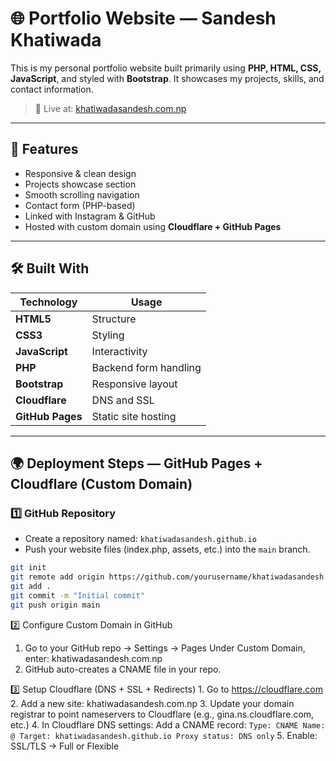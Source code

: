 # 🌐 Portfolio Website — Sandesh Khatiwada

This is my personal portfolio website built primarily using **PHP, HTML, CSS, JavaScript**, and styled with **Bootstrap**. It showcases my projects, skills, and contact information.

> 🔗 Live at: [khatiwadasandesh.com.np](https://khatiwadasandesh.com.np)

---

## 🚀 Features

- Responsive & clean design
- Projects showcase section
- Smooth scrolling navigation
- Contact form (PHP-based)
- Linked with Instagram & GitHub
- Hosted with custom domain using **Cloudflare + GitHub Pages**

---

## 🛠️ Built With

| Technology | Usage |
|------------|-------|
| **HTML5**  | Structure |
| **CSS3**   | Styling |
| **JavaScript** | Interactivity |
| **PHP**    | Backend form handling |
| **Bootstrap** | Responsive layout |
| **Cloudflare** | DNS and SSL |
| **GitHub Pages** | Static site hosting |

---

## 🌍 Deployment Steps — GitHub Pages + Cloudflare (Custom Domain)

### 1️⃣ GitHub Repository

- Create a repository named: `khatiwadasandesh.github.io`
- Push your website files (index.php, assets, etc.) into the `main` branch.
  
```bash
git init
git remote add origin https://github.com/yourusername/khatiwadasandesh.github.io
git add .
git commit -m "Initial commit"
git push origin main
```

2️⃣ Configure Custom Domain in GitHub
  1. Go to your GitHub repo → Settings → Pages
        Under Custom Domain, enter: khatiwadasandesh.com.np
  2. GitHub auto-creates a CNAME file in your repo.

3️⃣ Setup Cloudflare (DNS + SSL + Redirects)
    1. Go to https://cloudflare.com
    2. Add a new site: khatiwadasandesh.com.np
    3. Update your domain registrar to point nameservers to Cloudflare (e.g., gina.ns.cloudflare.com, etc.)
    4. In Cloudflare DNS settings:
       Add a CNAME record:
       ```
        Type: CNAME
        Name: @
        Target: khatiwadasandesh.github.io
        Proxy status: DNS only
       ```
    5. Enable: SSL/TLS → Full or Flexible
